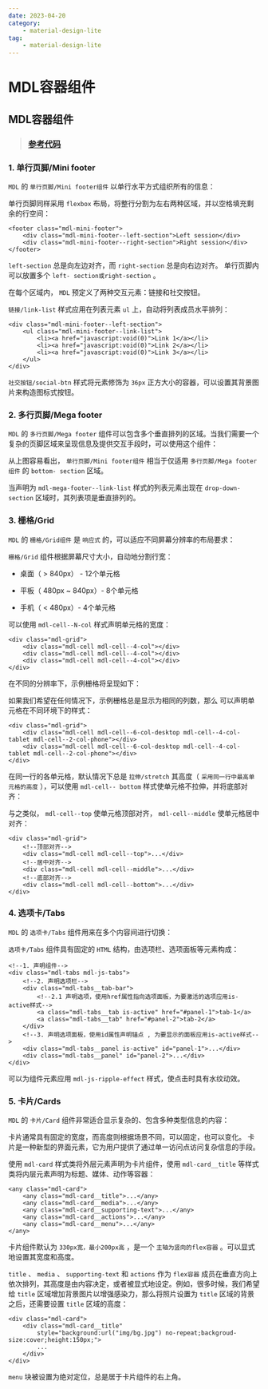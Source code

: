 ```yaml
---
date: 2023-04-20
category:
    - material-design-lite
tag:
    - material-design-lite
---
```

 # MDL容器组件
##  MDL容器组件

> ###  [ 参考代码 ]()

###  1\. 单行页脚/Mini footer

` MDL ` 的 ` 单行页脚/Mini footer组件 ` 以单行水平方式组织所有的信息：

单行页脚同样采用 ` flexbox ` 布局，将整行分割为左右两种区域，并以空格填充剩余的行空间：

    
    
    <footer class="mdl-mini-footer">
        <div class="mdl-mini-footer--left-section">Left session</div>
        <div class="mdl-mini-footer--right-section">Right session</div>
    </footer>
    

` left-section ` 总是向左边对齐，而 ` right-section ` 总是向右边对齐。 单行页脚内可以放置多个 ` left-
section或right-section ` 。

在每个区域内， ` MDL ` 预定义了两种交互元素：链接和社交按钮。

` 链接/link-list ` 样式应用在列表元素 ` ul ` 上，自动将列表成员水平排列：

    
    
    <div class="mdl-mini-footer--left-section">
        <ul class="mdl-mini-footer--link-list">
            <li><a href="javascript:void(0)">Link 1</a></li>
            <li><a href="javascript:void(0)">Link 2</a></li>
            <li><a href="javascript:void(0)">Link 3</a></li>
        </ul>
    </div>
    

` 社交按钮/social-btn ` 样式将元素修饰为 ` 36px ` 正方大小的容器，可以设置其背景图片来构造图标式按钮。

###  2\. 多行页脚/Mega footer

` MDL ` 的 ` 多行页脚/Mega footer `
组件可以包含多个垂直排列的区域。当我们需要一个复杂的页脚区域来呈现信息及提供交互手段时，可以使用这个组件：

从上图容易看出， ` 单行页脚/Mini footer组件 ` 相当于仅适用 ` 多行页脚/Mega footer 组件 ` 的 ` bottom-
section ` 区域。

当声明为 ` mdl-mega-footer--link-list ` 样式的列表元素出现在 ` drop-down-section `
区域时，其列表项是垂直排列的。

###  3\. 栅格/Grid

` MDL ` 的 ` 栅格/Grid组件 ` 是 ` 响应式 ` 的，可以适应不同屏幕分辨率的布局要求：

` 栅格/Grid ` 组件根据屏幕尺寸大小，自动地分割行宽：

  * 桌面（ > 840px） - 12个单元格 

  * 平板（ 480px ~ 840px）- 8个单元格 

  * 手机（ < 480px）- 4个单元格 

可以使用 ` mdl-cell--N-col ` 样式声明单元格的宽度：

    
    
    <div class="mdl-grid">
        <div class="mdl-cell mdl-cell--4-col"></div>
        <div class="mdl-cell mdl-cell--4-col"></div>
        <div class="mdl-cell mdl-cell--4-col"></div>
    </div>
    

在不同的分辨率下，示例栅格将呈现如下：

如果我们希望在任何情况下，示例栅格总是显示为相同的列数，那么 可以声明单元格在不同环境下的样式：

    
    
    <div class="mdl-grid">
        <div class="mdl-cell mdl-cell--6-col-desktop mdl-cell--4-col-tablet mdl-cell--2-col-phone"></div>
        <div class="mdl-cell mdl-cell--6-col-desktop mdl-cell--4-col-tablet mdl-cell--2-col-phone"></div>
    </div>
    

在同一行的各单元格，默认情况下总是 ` 拉伸/stretch ` 其高度（ ` 采用同一行中最高单元格的高度 ` ），可以使用 ` mdl-cell--
bottom ` 样式使单元格不拉伸，并将底部对齐：

与之类似， ` mdl-cell--top ` 使单元格顶部对齐， ` mdl-cell--middle ` 使单元格居中对齐：

    
    
    <div class="mdl-grid">
        <!--顶部对齐-->
        <div class="mdl-cell mdl-cell--top">...</div>
        <!--居中对齐-->
        <div class="mdl-cell mdl-cell--middle">...</div>
        <!--底部对齐-->
        <div class="mdl-cell mdl-cell--bottom">...</div>
    </div>
    

###  4\. 选项卡/Tabs

` MDL ` 的 ` 选项卡/Tabs ` 组件用来在多个内容间进行切换：

` 选项卡/Tabs ` 组件具有固定的 ` HTML ` 结构，由选项栏、选项面板等元素构成：

    
    
    <!--1. 声明组件-->
    <div class="mdl-tabs mdl-js-tabs">
        <!--2. 声明选项栏-->
        <div class="mdl-tabs__tab-bar">
            <!--2.1 声明选项，使用href属性指向选项面板，为要激活的选项应用is-active样式-->
            <a class="mdl-tabs__tab is-active" href="#panel-1">tab-1</a>
            <a class="mdl-tabs__tab" href="#panel-2">tab-2</a>
        </div>
        <!--3. 声明选项面板，使用id属性声明锚点 , 为要显示的面板应用is-active样式-->
        <div class="mdl-tabs__panel is-active" id="panel-1">...</div>
        <div class="mdl-tabs__panel" id="panel-2">...</div>
    </div>
    

可以为组件元素应用 ` mdl-js-ripple-effect ` 样式，使点击时具有水纹动效。

###  5\. 卡片/Cards

` MDL ` 的 ` 卡片/Card ` 组件非常适合显示复杂的、包含多种类型信息的内容：

卡片通常具有固定的宽度，而高度则根据场景不同，可以固定，也可以变化。 卡片是一种新型的界面元素，它为用户提供了通过单一访问点访问复杂信息的手段。

使用 ` mdl-card ` 样式类将外层元素声明为卡片组件，使用 ` mdl-card__title `
等样式类将内层元素声明为标题、媒体、动作等容器：

    
    
    <any class="mdl-card">
        <any class="mdl-card__title">...</any>
        <any class="mdl-card__media">...</any>
        <any class="mdl-card__supporting-text">...</any>
        <any class="mdl-card__actions">...</any>
        <any class="mdl-card__menu">...</any>
    </any>
    

卡片组件默认为 ` 330px宽，最小200px高 ` ，是一个 ` 主轴为竖向的flex容器 ` 。可以显式地设置其宽度和高度。

` title ` 、 ` media ` 、 ` supporting-text ` 和 ` actions ` 作为 ` flex容器 `
成员在垂直方向上依次排列，其高度是由内容决定，或者被显式地设定。例如，很多时候，我们希望给 ` title `
区域增加背景图片以增强感染力，那么将照片设置为 ` title ` 区域的背景之后，还需要设置 ` title ` 区域的高度：

    
    
    <div class="mdl-card">
        <div class="mdl-card__title" 
            style="background:url("img/bg.jpg") no-repeat;backgroud-size:cover;height:150px;">
            ...
        </div>
    </div>
    

` menu ` 块被设置为绝对定位，总是居于卡片组件的右上角。

